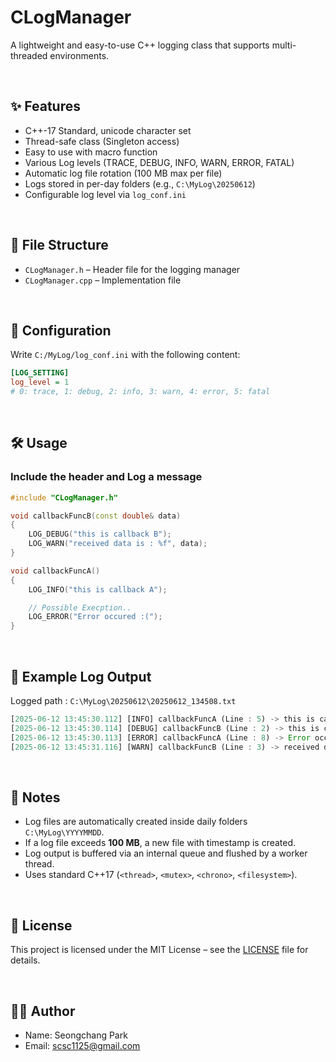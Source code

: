 # CLogManager

A lightweight and easy-to-use C++ logging class that supports multi-threaded environments.

</br>

## ✨ Features
- C++-17 Standard, unicode character set
- Thread-safe class (Singleton access)
- Easy to use with macro function
- Various Log levels (TRACE, DEBUG, INFO, WARN, ERROR, FATAL)
- Automatic log file rotation (100 MB max per file)
- Logs stored in per-day folders (e.g., `C:\MyLog\20250612`)
- Configurable log level via `log_conf.ini`

</br>

## 📁 File Structure
- `CLogManager.h` – Header file for the logging manager
- `CLogManager.cpp` – Implementation file

</br>

## 🔧 Configuration

Write `C:/MyLog/log_conf.ini` with the following content:

~~~ini
[LOG_SETTING]
log_level = 1
# 0: trace, 1: debug, 2: info, 3: warn, 4: error, 5: fatal
~~~

<br/>

## 🛠️ Usage

### Include the header and Log a message
~~~cpp
#include "CLogManager.h"

void callbackFuncB(const double& data)
{
    LOG_DEBUG("this is callback B");
    LOG_WARN("received data is : %f", data);
}

void callbackFuncA()
{
    LOG_INFO("this is callback A");

    // Possible Execption..
    LOG_ERROR("Error occured :(");
}
~~~

<br/>

## 📂 Example Log Output
Logged path : `C:\MyLog\20250612\20250612_134508.txt`

~~~rust
[2025-06-12 13:45:30.112] [INFO] callbackFuncA (Line : 5) -> this is callback A
[2025-06-12 13:45:30.114] [DEBUG] callbackFuncB (Line : 2) -> this is callback B
[2025-06-12 13:45:30.113] [ERROR] callbackFuncA (Line : 8) -> Error occured :(
[2025-06-12 13:45:31.116] [WARN] callbackFuncB (Line : 3) -> received data is 123.45
~~~

<br/>

## 📌 Notes
* Log files are automatically created inside daily folders `C:\MyLog\YYYYMMDD`.
* If a log file exceeds **100 MB**, a new file with timestamp is created.
* Log output is buffered via an internal queue and flushed by a worker thread.
* Uses standard C++17 (`<thread>`, `<mutex>`, `<chrono>`, `<filesystem>`).

<br/>

## 📄 License

This project is licensed under the MIT License – see the [LICENSE](./LICENSE) file for details.

<br/>

## 🧑‍💻 Author
- Name: Seongchang Park
- Email: scsc1125@gmail.com
